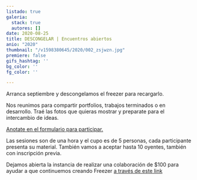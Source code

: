 ```yaml
---
listado: true
galeria:
  stack: true
  autores: []
date: 2020-08-25
title: DESCONGELAR | Encuentros abiertos
anio: "2020"
thumbnail: "/v1598380645/2020/002_zsjwzn.jpg"
premiere: false
gifs_hashtag: ''
bg_color: ''
fg_color: ''

---
```

Arranca septiembre y descongelamos el freezer para recargarlo.   
  
Nos reunimos para compartir portfolios, trabajos terminados o en desarrollo.  Traé las fotos que quieras mostrar y preparate para el intercambio de ideas.  
  
[Anotate en el formulario para participar. ](https://docs.google.com/forms/d/e/1FAIpQLSeQuq5pMFCFz0zuP27BfGpwsceNT1M16S8bajIhrxz_2XN2Xw/formResponse)  
  
Las sesiones son de una hora y el cupo es de 5 personas, cada participante presenta su material.  También vamos a aceptar hasta 10 oyentes, también con inscripción previa.

  
Dejamos abierta la instancia de realizar una colaboración de $100 para ayudar a que continuemos creando Freezer [a través de este link ](https://cafecito.app/freezerfoto)